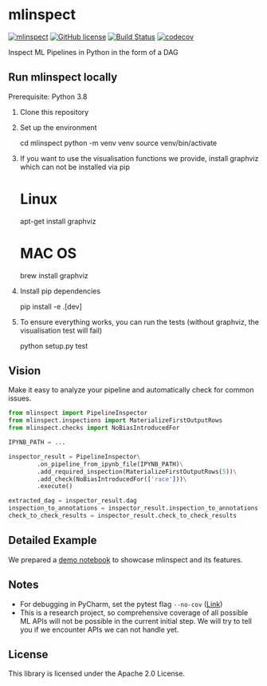 mlinspect
===

[![mlinspect](https://img.shields.io/badge/🔎-mlinspect-green)](https://github.com/stefan-grafberger/MLInspect)
[![GitHub license](https://img.shields.io/badge/License-Apache%202.0-yellowgreen.svg)](https://github.com/stefan-grafberger/MLInspect/blob/master/LICENSE)
[![Build Status](https://travis-ci.com/stefan-grafberger/mlinspect.svg?token=x1zHsibRoiV8cZwxNVsj&branch=master)](https://travis-ci.com/stefan-grafberger/MLInspect)
[![codecov](https://codecov.io/gh/stefan-grafberger/MLInspect/branch/master/graph/badge.svg?token=KTMNPBV1ZZ)](https://codecov.io/gh/stefan-grafberger/MLInspect)

Inspect ML Pipelines in Python in the form of a DAG

Run mlinspect locally
---

Prerequisite: Python 3.8

1. Clone this repository
2. Set up the environment

	cd mlinspect
	python -m venv venv
	source venv/bin/activate

3. If you want to use the visualisation functions we provide, install graphviz which can not be installed via pip

	# Linux
	apt-get install graphviz
	# MAC OS
	brew install graphviz
	
4. Install pip dependencies 

	pip install -e .[dev]

5. To ensure everything works, you can run the tests (without graphviz, the visualisation test will fail)

	python setup.py test

Vision
---

Make it easy to analyze your pipeline and automatically check for common issues.

```python
from mlinspect import PipelineInspector
from mlinspect.inspections import MaterializeFirstOutputRows
from mlinspect.checks import NoBiasIntroducedFor

IPYNB_PATH = ...

inspector_result = PipelineInspector\
		.on_pipeline_from_ipynb_file(IPYNB_PATH)\
		.add_required_inspection(MaterializeFirstOutputRows(5))\
		.add_check(NoBiasIntroducedFor(['race']))\
		.execute()

extracted_dag = inspector_result.dag
inspection_to_annotations = inspector_result.inspection_to_annotations
check_to_check_results = inspector_result.check_to_check_results
```

Detailed Example
---

We prepared a [demo notebook](demo/feature_overview/feature_overview.ipynb) to showcase mlinspect and its features.

Notes
---

* For debugging in PyCharm, set the pytest flag `--no-cov` ([Link](https://stackoverflow.com/questions/34870962/how-to-debug-py-test-in-pycharm-when-coverage-is-enabled))
* This is a research project, so comprehensive coverage of all possible ML APIs will not be possible in the current initial step. We will try to tell you if we encounter APIs we can not handle yet.

License
---

This library is licensed under the Apache 2.0 License.
